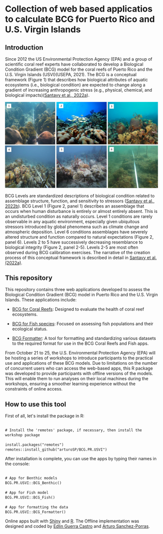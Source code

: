 # Collection of web based applicatios to calculate BCG for Puerto Rico and U.S. Virgin Islands

## Introduction

Since 2012 the US Environmental Protection Agency (EPA) and a group of scientific coral reef experts have collaborated to develop a Biological Condition Gradient (BCG) model for the coral reefs of Puerto Rico and the U.S. Virgin Islands (USVI)(USEPA, 2021). The BCG is a conceptual framework (Figure 1) that describes how biological attributes of aquatic ecosystems (i.e., biological condition) are expected to change along a gradient of increasing anthropogenic stress (e.g., physical, chemical, and biological impacts)([Santavy et al., 2022a](https://doi.org/10.1016/j.ecolind.2022.108805)).

![Examples of reef sites for BCG levels 1-6 (as numbered in figure) that illustrate the characteristics for each narrative BCG level.](inst/Benthic/www/reef_examples.png)

BCG Levels are standardized descriptions of biological condition related to assemblage structure, function, and sensitivity to stressors ([Santavy et al., 2022b](https://doi.org/10.1016/j.ecolind.2022.108576)). BCG Level 1 (Figure 2, panel 1) describes an assemblage that occurs when human disturbance is entirely or almost entirely absent. This is an undisturbed condition as naturally occurs. Level 1 conditions are rarely observable in any aquatic environment, especially given ubiquitous stressors introduced by global phenomena such as climate change and atmospheric deposition. Level 6 conditions assemblages have severely altered structure and function compared to natural expectations (Figure 2, panel 6). Levels 2 to 5 have successively decreasing resemblance to biological integrity (Figure 2, panel 2-5). Levels 2-5 are most often observed during BCG calibration exercises. The narrative of the creation process of this conceptual framework is described in detail in [Santavy et al. (2022a)](https://doi.org/10.1016/j.ecolind.2022.108805).

## This repository

This repository contains three web applications developed to assess the Biological Condition Gradient (BCG) model in Puerto Rico and the U.S. Virgin Islands. These applications include:

-   [BCG for Coral Reefs](https://ccri-uprm.shinyapps.io/BCG_Benthic/): Designed to evaluate the health of coral reef ecosystems.

-   [BCG for Fish species](https://ccri-uprm.shinyapps.io/BCG_Fish/): Focused on assessing fish populations and their ecological status.

-   [BCG Formatter](https://ccri-uprm.shinyapps.io/BCG_Formatter/): A tool for formatting and standardizing various datasets to the required format for use in the BCG Coral Reefs and Fish apps.

From October 21 to 25, the U.S. Environmental Protection Agency (EPA) will be hosting a series of workshops to introduce participants to the practical use and applications of these BCG models. Due to limitations on the number of concurrent users who can access the web-based apps, this R package was developed to provide participants with offline versions of the models. This will enable them to run analyses on their local machines during the workshops, ensuring a smoother learning experience without the constraints of online access.

## How to use this tool

First of all, let's install the package in R:

```{r installation, eval=FALSE}

# Install the 'remotes' package, if necessary, then install the workshop package

install.packages("remotes")
remotes::install_github("arturoSP/BCG.PR.USVI")

```

After installation is complete, you can use the apps by typing their names in the console:

```{r usage, eval=FALSE}

# App for Benthic models
BCG.PR.USVI::BCG_Benthic()

# App for Fish model
BCG.PR.USVI::BCG_Fish()

# App for formatting the data
BCG.PR.USVI::BCG_Formatter()

```

Online apps built with [Shiny](https://shiny.rstudio.com) and [R](https://www.r-project.org). The Offline implementation was designed and coded by [Edlin Guerra Castro](https://edlinguerra.github.io) and [Arturo Sanchez-Porras](https://arturosp.github.io).

